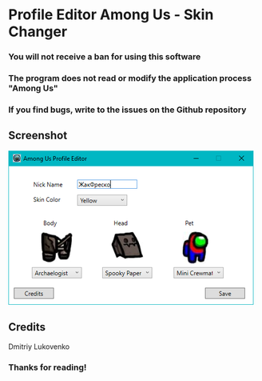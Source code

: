 # Profile Editor Among Us - Skin Changer #

### You will not receive a ban for using this software ###
### The program does not read or modify the application process "Among Us" ###
### If you find bugs, write to the issues on the Github repository ###

## Screenshot ##
![](screenshot.png)

## Credits ##
Dmitriy Lukovenko

### Thanks for reading! ###

